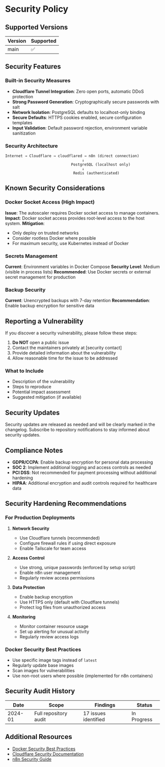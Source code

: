 # Security Policy

## Supported Versions

| Version | Supported          |
| ------- | ------------------ |
| main    | :white_check_mark: |

## Security Features

### Built-in Security Measures

- **Cloudflare Tunnel Integration**: Zero open ports, automatic DDoS protection
- **Strong Password Generation**: Cryptographically secure passwords with salt
- **Network Isolation**: PostgreSQL defaults to localhost-only binding
- **Secure Defaults**: HTTPS cookies enabled, secure configuration templates
- **Input Validation**: Default password rejection, environment variable sanitization

### Security Architecture

```
Internet → Cloudflare → cloudflared → n8n (direct connection)
                                   ↓
                              PostgreSQL (localhost only)
                                   ↓
                               Redis (authenticated)
```

## Known Security Considerations

### Docker Socket Access (High Impact)

**Issue**: The autoscaler requires Docker socket access to manage containers.
**Impact**: Docker socket access provides root-level access to the host system.
**Mitigation**: 
- Only deploy on trusted networks
- Consider rootless Docker where possible
- For maximum security, use Kubernetes instead of Docker

### Secrets Management

**Current**: Environment variables in Docker Compose
**Security Level**: Medium (visible in process lists)
**Recommended**: Use Docker secrets or external secret management for production

### Backup Security

**Current**: Unencrypted backups with 7-day retention
**Recommendation**: Enable backup encryption for sensitive data

## Reporting a Vulnerability

If you discover a security vulnerability, please follow these steps:

1. **Do NOT** open a public issue
2. Contact the maintainers privately at [security contact]
3. Provide detailed information about the vulnerability
4. Allow reasonable time for the issue to be addressed

### What to Include

- Description of the vulnerability
- Steps to reproduce
- Potential impact assessment
- Suggested mitigation (if available)

## Security Updates

Security updates are released as needed and will be clearly marked in the changelog. Subscribe to repository notifications to stay informed about security updates.

## Compliance Notes

- **GDPR/CCPA**: Enable backup encryption for personal data processing
- **SOC 2**: Implement additional logging and access controls as needed
- **PCI DSS**: Not recommended for payment processing without additional hardening
- **HIPAA**: Additional encryption and audit controls required for healthcare data

## Security Hardening Recommendations

### For Production Deployments

1. **Network Security**
   - Use Cloudflare tunnels (recommended)
   - Configure firewall rules if using direct exposure
   - Enable Tailscale for team access

2. **Access Control**
   - Use strong, unique passwords (enforced by setup script)
   - Enable n8n user management
   - Regularly review access permissions

3. **Data Protection**
   - Enable backup encryption
   - Use HTTPS only (default with Cloudflare tunnels)
   - Protect log files from unauthorized access

4. **Monitoring**
   - Monitor container resource usage
   - Set up alerting for unusual activity
   - Regularly review access logs

### Docker Security Best Practices

- Use specific image tags instead of `latest`
- Regularly update base images
- Scan images for vulnerabilities
- Use non-root users where possible (implemented for n8n containers)

## Security Audit History

| Date | Scope | Findings | Status |
|------|-------|----------|--------|
| 2024-01 | Full repository audit | 17 issues identified | In Progress |

## Additional Resources

- [Docker Security Best Practices](https://docs.docker.com/engine/security/)
- [Cloudflare Security Documentation](https://developers.cloudflare.com/fundamentals/security/)
- [n8n Security Guide](https://docs.n8n.io/hosting/security/)